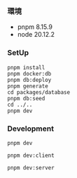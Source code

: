 ### 環境
- pnpm 8.15.9
- node 20.12.2

### SetUp
```
pnpm install
pnpm docker:db
pnpm db:deploy
pnpm generate
cd packages/database
pnpm db:seed
cd ../..
pnpm dev
```

### Development
```
pnpm dev
```
```
pnpm dev:client
```
```
pnpm dev:server
```
